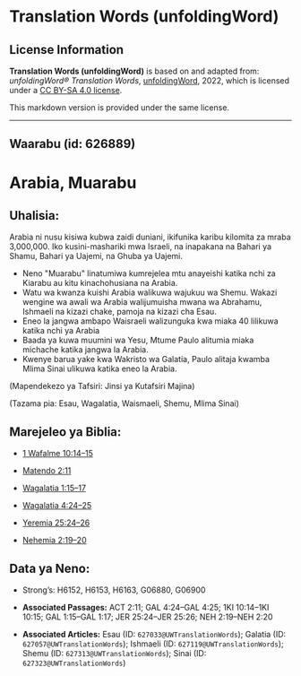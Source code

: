 # Translation Words (unfoldingWord)

## License Information

**Translation Words (unfoldingWord)** is based on and adapted from: _unfoldingWord® Translation Words_, [unfoldingWord](https://unfoldingword.org/utw), 2022, which is licensed under a [CC BY-SA 4.0 license](https://creativecommons.org/licenses/by-sa/4.0/legalcode.en).

This markdown version is provided under the same license.



--------------------------------

## Waarabu (id: 626889)

Arabia, Muarabu
===============

Uhalisia:
---------

Arabia ni nusu kisiwa kubwa zaidi duniani, ikifunika karibu kilomita za mraba 3,000,000\. Iko kusini\-mashariki mwa Israeli, na inapakana na Bahari ya Shamu, Bahari ya Uajemi, na Ghuba ya Uajemi.

* Neno "Muarabu" linatumiwa kumrejelea mtu anayeishi katika nchi za Kiarabu au kitu kinachohusiana na Arabia.
* Watu wa kwanza kuishi Arabia walikuwa wajukuu wa Shemu. Wakazi wengine wa awali wa Arabia walijumuisha mwana wa Abrahamu, Ishmaeli na kizazi chake, pamoja na kizazi cha Esau.
* Eneo la jangwa ambapo Waisraeli walizunguka kwa miaka 40 lilikuwa katika nchi ya Arabia
* Baada ya kuwa muumini wa Yesu, Mtume Paulo alitumia miaka michache katika jangwa la Arabia.
* Kwenye barua yake kwa Wakristo wa Galatia, Paulo alitaja kwamba Mlima Sinai ulikuwa katika eneo la Arabia.

(Mapendekezo ya Tafsiri: Jinsi ya Kutafsiri Majina)

(Tazama pia: Esau, Wagalatia, Waismaeli, Shemu, Mlima Sinai)

Marejeleo ya Biblia:
--------------------

* [1 Wafalme 10:14–15](https://ref.ly/1Kgs10:14-1Kgs10:15)
* [Matendo 2:11](https://ref.ly/Acts2:11)
* [Wagalatia 1:15–17](https://ref.ly/Gal1:15-Gal1:17)
* [Wagalatia 4:24–25](https://ref.ly/Gal4:24-Gal4:25)

* [Yeremia 25:24–26](https://ref.ly/Jer25:24-Jer25:26)
* [Nehemia 2:19–20](https://ref.ly/Neh2:19-Neh2:20)

Data ya Neno:
-------------

* Strong’s: H6152, H6153, H6163, G06880, G06900

* **Associated Passages:** ACT 2:11; GAL 4:24–GAL 4:25; 1KI 10:14–1KI 10:15; GAL 1:15–GAL 1:17; JER 25:24–JER 25:26; NEH 2:19–NEH 2:20
* **Associated Articles:** Esau (ID: `627033@UWTranslationWords`); Galatia (ID: `627057@UWTranslationWords`); Ishmaeli (ID: `627119@UWTranslationWords`); Shemu (ID: `627313@UWTranslationWords`); Sinai (ID: `627323@UWTranslationWords`)

